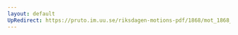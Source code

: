 ```yaml
---
layout: default
UpRedirect: https://pruto.im.uu.se/riksdagen-motions-pdf/1868/mot_1868__ak__318/mot_1868__ak__318-003.pdf
---
```

